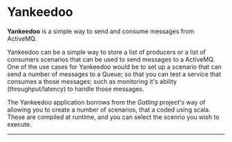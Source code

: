 # Yankeedoo

**Yankeedoo** is a simple way to send and consume messages from ActiveMQ.

Yankeedoo can be a simple way to store a list of producers or a list of consumers scenarios that
can be used to send messages to a ActiveMQ.  One of the use cases for Yankeedoo would
be to set up a scenario that can send a number of messages to a Queue; so that you can test
a service that consumes a those messages; such as monitoring it's ability (throughput/latency)
to handle those messages.

The Yankeedoo application borrows from the *Gatling* project's way of allowing you to create
a number of scenarios, that a coded using scala.  These are compiled at runtime, and you can select
the scenrio you wish to execute.

----